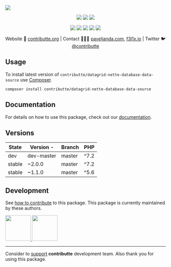 ![](https://heatbadger.now.sh/github/readme/contributte/datagrid-nette-database-data-source/)

<p align=center>
  <a href="https://travis-ci.org/contributte/datagrid-nette-database-data-source"><img src="https://img.shields.io/travis/contributte/datagrid-nette-database-data-source.svg?style=flat-square"></a>
  <a href="https://packagist.org/packages/ublaboo/datagrid-nette-database-data-source"><img src="https://badgen.net/packagist/dm/ublaboo/datagrid-nette-database-data-source"></a>
  <a href="https://packagist.org/packages/ublaboo/datagrid-nette-database-data-source"><img src="https://badgen.net/packagist/v/ublaboo/datagrid-nette-database-data-source"></a>
</p>
<p align=center>
  <a href="https://packagist.org/packages/ublaboo/datagrid-nette-database-data-source"><img src="https://badgen.net/packagist/php/ublaboo/datagrid-nette-database-data-source"></a>
  <a href="https://github.com/contributte/datagrid-nette-database-data-source"><img src="https://badgen.net/github/license/contributte/datagrid-nette-database-data-source"></a>
  <a href="https://bit.ly/ctteg"><img src="https://badgen.net/badge/support/gitter/cyan"></a>
  <a href="https://bit.ly/cttfo"><img src="https://badgen.net/badge/support/forum/yellow"></a>
  <a href="https://contributte.org/partners.html"><img src="https://badgen.net/badge/sponsor/donations/F96854"></a>
</p>

<p align=center>
Website 🚀 <a href="https://contributte.org">contributte.org</a> | Contact 👨🏻‍💻 <a href="https://paveljanda.com">paveljanda.com</a>, <a href="https://f3l1x.io">f3l1x.io</a> | Twitter 🐦 <a href="https://twitter.com/contributte">@contributte</a>
</p>

## Usage

To install latest version of `contributte/datagrid-nette-database-data-source` use [Composer](https://getcomposer.com).

```
composer install contributte/datagrid-nette-database-data-source
```

## Documentation

For details on how to use this package, check out our [documentation](.docs).

## Versions

| State  | Version  - | Branch | PHP  |
|--------|------------|--------|------|
| dev    | dev-master | master | ^7.2 |
| stable | ~2.0.0     | master | ^7.2 |
| stable | ~1.1.0     | master | ^5.6 |


## Development

See [how to contribute](https://contributte.org) to this package. This package is currently maintained by these authors.

<a href="https://github.com/paveljanda">
    <img width="80" height="80" src="https://avatars0.githubusercontent.com/u/1488874?v=3&s=80">
</a>
<a href="https://github.com/f3l1x">
    <img width="80" height="80" src="https://avatars0.githubusercontent.com/u/538058?v=3&s=80">
</a>

-----

Consider to [support](https://contributte.com/partners) **contributte** development team.
Also thank you for using this package.
